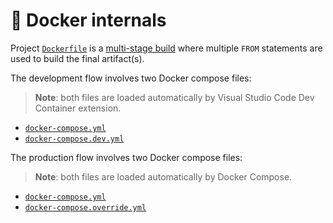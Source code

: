 
# 🐋 Docker internals

Project [`Dockerfile`](../Dockerfile) is a [multi-stage build](https://docs.docker.com/build/building/multi-stage/) where multiple `FROM` statements are used to build the final artifact(s).

The development flow involves two Docker compose files:

> **Note**: both files are loaded automatically by Visual Studio Code Dev Container extension.

- [`docker-compose.yml`](../docker-compose.yml)
- [`docker-compose.dev.yml`](../docker-compose.dev.yml)

The production flow involves two Docker compose files:

> **Note**: both files are loaded automatically by Docker Compose.

- [`docker-compose.yml`](../docker-compose.yml)
- [`docker-compose.override.yml`](../docker-compose.override.yml)

